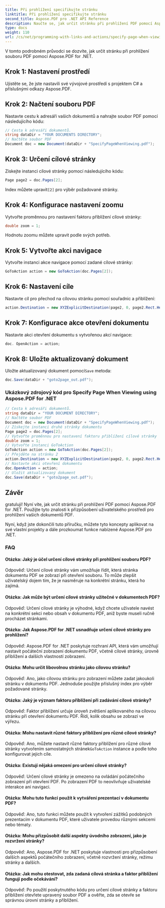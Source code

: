 ```yaml
---
title: Při prohlížení specifikujte stránku
linktitle: Při prohlížení specifikujte stránku
second_title: Aspose.PDF pro .NET API Reference
description: Naučte se, jak určit stránku při prohlížení PDF pomocí Aspose.PDF for .NET.
type: docs
weight: 110
url: /cs/net/programming-with-links-and-actions/specify-page-when-viewing/
---
```

V tomto podrobném průvodci se dozvíte, jak určit stránku při prohlížení souboru PDF pomocí Aspose.PDF for .NET.

## Krok 1: Nastavení prostředí

Ujistěte se, že jste nastavili své vývojové prostředí s projektem C# a příslušnými odkazy Aspose.PDF.

## Krok 2: Načtení souboru PDF

Nastavte cestu k adresáři vašich dokumentů a nahrajte soubor PDF pomocí následujícího kódu:

```csharp
// Cesta k adresáři dokumentů.
string dataDir = "YOUR DOCUMENTS DIRECTORY";
// Načtěte soubor PDF
Document doc = new Document(dataDir + "SpecifyPageWhenViewing.pdf");
```

## Krok 3: Určení cílové stránky

Získejte instanci cílové stránky pomocí následujícího kódu:

```csharp
Page page2 = doc.Pages[2];
```

 Index můžete upravit`[2]` pro výběr požadované stránky.

## Krok 4: Konfigurace nastavení zoomu

Vytvořte proměnnou pro nastavení faktoru přiblížení cílové stránky:

```csharp
double zoom = 1;
```

Hodnotu zoomu můžete upravit podle svých potřeb.

## Krok 5: Vytvořte akci navigace

Vytvořte instanci akce navigace pomocí zadané cílové stránky:

```csharp
GoToAction action = new GoToAction(doc.Pages[2]);
```

## Krok 6: Nastavení cíle

Nastavte cíl pro přechod na cílovou stránku pomocí souřadnic a přiblížení:

```csharp
action.Destination = new XYZExplicitDestination(page2, 0, page2.Rect.Height, zoom);
```

## Krok 7: Konfigurace akce otevření dokumentu

Nastavte akci otevření dokumentu s vytvořenou akcí navigace:

```csharp
doc. OpenAction = action;
```

## Krok 8: Uložte aktualizovaný dokument

 Uložte aktualizovaný dokument pomocí`Save` metoda:

```csharp
doc.Save(dataDir + "goto2page_out.pdf");
```

### Ukázkový zdrojový kód pro Specify Page When Viewing using Aspose.PDF for .NET 
```csharp
// Cesta k adresáři dokumentů.
string dataDir = "YOUR DOCUMENT DIRECTORY";
// Načtěte soubor PDF
Document doc = new Document(dataDir + "SpecifyPageWhenViewing.pdf");
// Získejte instanci druhé stránky dokumentu
Page page2 = doc.Pages[2];
// Vytvořte proměnnou pro nastavení faktoru přiblížení cílové stránky
double zoom = 1;
// Vytvořte instanci GoToAction
GoToAction action = new GoToAction(doc.Pages[2]);
// Přejděte na stránku 2
action.Destination = new XYZExplicitDestination(page2, 0, page2.Rect.Height, zoom);
// Nastavte akci otevření dokumentu
doc.OpenAction = action;
// Uložit aktualizovaný dokument
doc.Save(dataDir + "goto2page_out.pdf");
```

## Závěr

gratuluji! Nyní víte, jak určit stránku při prohlížení PDF pomocí Aspose.PDF for .NET. Použijte tyto znalosti k přizpůsobení uživatelského prostředí pro prohlížení vašich dokumentů PDF.

Nyní, když jste dokončili tuto příručku, můžete tyto koncepty aplikovat na své vlastní projekty a dále prozkoumat funkce nabízené Aspose.PDF pro .NET.

### FAQ 

#### Otázka: Jaký je účel určení cílové stránky při prohlížení souboru PDF?

Odpověď: Určení cílové stránky vám umožňuje řídit, která stránka dokumentu PDF se zobrazí při otevření souboru. To může zlepšit uživatelský dojem tím, že je nasměruje na konkrétní stránku, která ho zajímá.

#### Otázka: Jak může být určení cílové stránky užitečné v dokumentech PDF?

Odpověď: Určení cílové stránky je výhodné, když chcete uživatele navést na konkrétní sekci nebo obsah v dokumentu PDF, aniž byste museli ručně procházet stránkami.

#### Otázka: Jak Aspose.PDF for .NET usnadňuje určení cílové stránky pro prohlížení?

Odpověď: Aspose.PDF for .NET poskytuje rozhraní API, která vám umožňují nastavit počáteční zobrazení dokumentu PDF, včetně cílové stránky, úrovně přiblížení a dalších vlastností zobrazení.

#### Otázka: Mohu určit libovolnou stránku jako cílovou stránku?

Odpověď: Ano, jako cílovou stránku pro zobrazení můžete zadat jakoukoli stránku v dokumentu PDF. Jednoduše použijte příslušný index pro výběr požadované stránky.

#### Otázka: Jaký je význam faktoru přiblížení při zadávání cílové stránky?

Odpověď: Faktor přiblížení určuje úroveň zvětšení aplikovaného na cílovou stránku při otevření dokumentu PDF. Řídí, kolik obsahu se zobrazí ve výřezu.

#### Otázka: Mohu nastavit různé faktory přiblížení pro různé cílové stránky?

Odpověď: Ano, můžete nastavit různé faktory přiblížení pro různé cílové stránky vytvořením samostatných stránek`GoToAction` instance a podle toho konfigurovat jejich cíle.

#### Otázka: Existují nějaká omezení pro určení cílové stránky?

Odpověď: Určení cílové stránky je omezeno na ovládání počátečního zobrazení při otevření PDF. Po zobrazení PDF to neovlivňuje uživatelské interakce ani navigaci.

#### Otázka: Mohu tuto funkci použít k vytváření prezentací v dokumentu PDF?

Odpověď: Ano, tuto funkci můžete použít k vytvoření zážitků podobných prezentacím v dokumentu PDF, které uživatele provedou různými sekcemi nebo tématy.

#### Otázka: Mohu přizpůsobit další aspekty úvodního zobrazení, jako je rozvržení stránky?

Odpověď: Ano, Aspose.PDF for .NET poskytuje vlastnosti pro přizpůsobení dalších aspektů počátečního zobrazení, včetně rozvržení stránky, režimu stránky a dalších.

#### Otázka: Jak mohu otestovat, zda zadaná cílová stránka a faktor přiblížení fungují podle očekávání?

Odpověď: Po použití poskytnutého kódu pro určení cílové stránky a faktoru přiblížení otevřete upravený soubor PDF a ověřte, zda se otevře se správnou úrovní stránky a přiblížení.